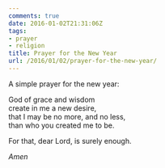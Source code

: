 ```yaml
---
comments: true
date: 2016-01-02T21:31:06Z
tags:
- prayer
- religion
title: Prayer for the New Year
url: /2016/01/02/prayer-for-the-new-year/
---
```


A simple prayer for the new year:

God of grace and wisdom  
create in me a new desire,  
that I may be no more, and no less,   
than who you created me to be.   

For that, dear Lord, is surely enough.  

*Amen*
